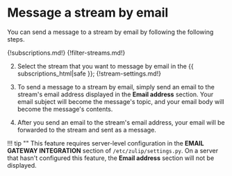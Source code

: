 # Message a stream by email

You can send a message to a stream by email by following the following steps.

{!subscriptions.md!}
{!filter-streams.md!}

2. Select the stream that you want to message by email in the
{{ subscriptions_html|safe }}; {!stream-settings.md!}

3. To send a message to a stream by email, simply send an email to the stream's
email address displayed in the **Email address** section. Your email subject
will become the message's topic, and your email body will become the message's
contents.

4. After you send an email to the stream's email address, your email will be
forwarded to the stream and sent as a message.

!!! tip ""
    This feature requires server-level configuration in the
    **EMAIL GATEWAY INTEGRATION** section of `/etc/zulip/settings.py`.
    On a server that hasn't configured this feature, the **Email address**
    section will not be displayed.
